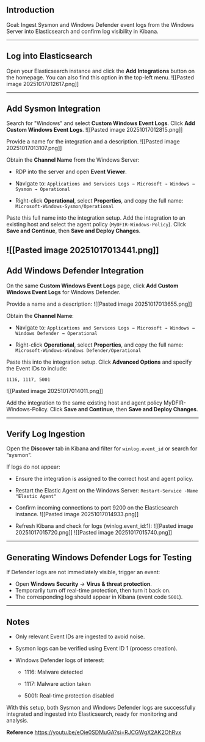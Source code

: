 
## Introduction

Goal: Ingest Sysmon and Windows Defender event logs from the Windows Server into Elasticsearch and confirm log visibility in Kibana.

---

## Log into Elasticsearch

Open your Elasticsearch instance and click the **Add Integrations** button on the homepage. You can also find this option in the top-left menu.
![[Pasted image 20251017012617.png]]

---

## Add Sysmon Integration

Search for "Windows" and select **Custom Windows Event Logs**. Click **Add Custom Windows Event Logs**.
![[Pasted image 20251017012815.png]]

Provide a name for the integration and a description.
![[Pasted image 20251017013107.png]]

Obtain the **Channel Name** from the Windows Server:

- RDP into the server and open **Event Viewer**.
    
- Navigate to:
`Applications and Services Logs → Microsoft → Windows → Sysmon → Operational`

- Right-click **Operational**, select **Properties**, and copy the full name:
`Microsoft-Windows-Sysmon/Operational`

Paste this full name into the integration setup. Add the integration to an existing host and select the agent policy (`MyDFIR-Windows-Policy`). Click **Save and Continue**, then **Save and Deploy Changes**.

![[Pasted image 20251017013441.png]]
---

## Add Windows Defender Integration

On the same **Custom Windows Event Logs** page, click **Add Custom Windows Event Logs** for Windows Defender.

Provide a name and a description:
![[Pasted image 20251017013655.png]]

Obtain the **Channel Name**:

- Navigate to:
`Applications and Services Logs → Microsoft → Windows → Windows Defender → Operational`

- Right-click **Operational**, select **Properties**, and copy the full name:
`Microsoft-Windows-Windows Defender/Operational`

Paste this into the integration setup. Click **Advanced Options** and specify the Event IDs to include:

`1116, 1117, 5001`

![[Pasted image 20251017014011.png]]

Add the integration to the same existing host and agent policy MyDFIR-Windows-Policy. Click **Save and Continue**, then **Save and Deploy Changes**.

---

## Verify Log Ingestion

Open the **Discover** tab in Kibana and filter for `winlog.event_id` or search for “sysmon”.

If logs do not appear:

- Ensure the integration is assigned to the correct host and agent policy.
- Restart the Elastic Agent on the Windows Server:
`Restart-Service -Name "Elastic Agent"`

- Confirm incoming connections to port 9200 on the Elasticsearch instance.
![[Pasted image 20251017014933.png]]

- Refresh Kibana and check for logs (winlog.event_id:1):
![[Pasted image 20251017015720.png]]
![[Pasted image 20251017015740.png]]
---

## Generating Windows Defender Logs for Testing

If Defender logs are not immediately visible, trigger an event:

- Open **Windows Security** → **Virus & threat protection**.
- Temporarily turn off real-time protection, then turn it back on.
- The corresponding log should appear in Kibana (event code `5001`).

---

## Notes

- Only relevant Event IDs are ingested to avoid noise.
    
- Sysmon logs can be verified using Event ID 1 (process creation).
    
- Windows Defender logs of interest:
    
    - 1116: Malware detected
        
    - 1117: Malware action taken
        
    - 5001: Real-time protection disabled
        

With this setup, both Sysmon and Windows Defender logs are successfully integrated and ingested into Elasticsearch, ready for monitoring and analysis.

**Reference**
https://youtu.be/eOie0SDMuGA?si=RJCGWgX2AK2OhRvx